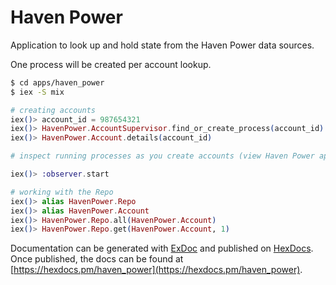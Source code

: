 # Haven Power

Application to look up and hold state from the Haven Power data sources.

One process will be created per account lookup.

```bash
$ cd apps/haven_power
$ iex -S mix
```

```elixir
# creating accounts
iex()> account_id = 987654321
iex()> HavenPower.AccountSupervisor.find_or_create_process(account_id)
iex()> HavenPower.Account.details(account_id)

# inspect running processes as you create accounts (view Haven Power application and click on PIDs to view their state)

iex()> :observer.start

# working with the Repo
iex()> alias HavenPower.Repo
iex()> alias HavenPower.Account
iex()> HavenPower.Repo.all(HavenPower.Account)
iex()> HavenPower.Repo.get(HavenPower.Account, 1)


```
Documentation can be generated with [ExDoc](https://github.com/elixir-lang/ex_doc)
and published on [HexDocs](https://hexdocs.pm). Once published, the docs can
be found at [https://hexdocs.pm/haven_power](https://hexdocs.pm/haven_power).
